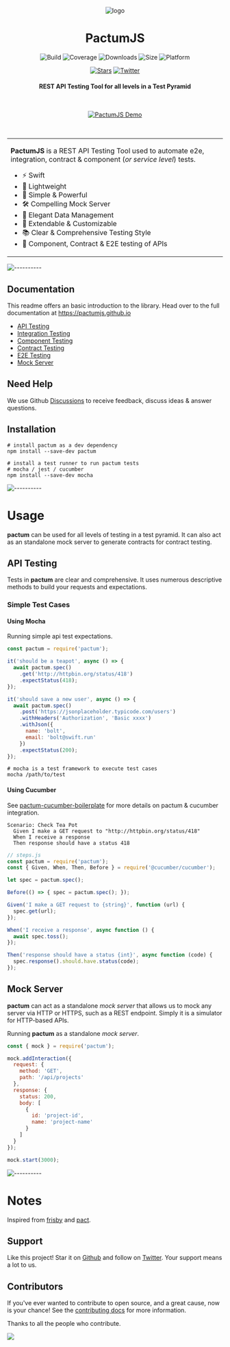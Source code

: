 <span align="center">

![logo](https://pactumjs.github.io/_media/logo-icon-small.svg)

# PactumJS

![Build](https://github.com/pactumjs/pactum/workflows/Build/badge.svg?branch=master)
![Coverage](https://img.shields.io/codeclimate/coverage/ASaiAnudeep/pactum)
![Downloads](https://img.shields.io/npm/dt/pactum)
![Size](https://img.shields.io/bundlephobia/minzip/pactum)
![Platform](https://img.shields.io/node/v/pactum)

[![Stars](https://img.shields.io/github/stars/pactumjs/pactum?style=social)](https://github.com/pactumjs/pactum/stargazers)
[![Twitter](https://img.shields.io/twitter/follow/pactumjs?label=Follow&style=social)](https://twitter.com/pactumjs)

#### REST API Testing Tool for all levels in a Test Pyramid

</span>

<br />
<p align="center"><a href="https://pactumjs.github.io"><img src="https://raw.githubusercontent.com/pactumjs/pactum/master/assets/demo.gif" alt="PactumJS Demo"/></a>
</p>
<br />

<table>
<tr>
<td>

**PactumJS** is a REST API Testing Tool used to automate e2e, integration, contract & component (*or service level*) tests.

- ⚡ Swift
- 🎈 Lightweight
- 🚀 Simple & Powerful
- 🛠️ Compelling Mock Server
- 💎 Elegant Data Management
- 🔧 Extendable & Customizable
- 📚 Clear & Comprehensive Testing Style
- 🔗 Component, Contract & E2E testing of APIs

</td>
</tr>
</table>

![----------](https://raw.githubusercontent.com/pactumjs/pactum/master/assets/rainbow.png)

## Documentation

This readme offers an basic introduction to the library. Head over to the full documentation at https://pactumjs.github.io

- [API Testing](https://pactumjs.github.io/#/request-making)
- [Integration Testing](https://pactumjs.github.io/#/integration-testing)
- [Component Testing](https://pactumjs.github.io/#/component-testing)
- [Contract Testing](https://pactumjs.github.io/#/contract-testing)
- [E2E Testing](https://pactumjs.github.io/#/e2e-testing)
- [Mock Server](https://pactumjs.github.io/#/mock-server)

## Need Help

We use Github [Discussions](https://github.com/pactumjs/pactum/discussions) to receive feedback, discuss ideas & answer questions.

## Installation

```shell
# install pactum as a dev dependency
npm install --save-dev pactum

# install a test runner to run pactum tests
# mocha / jest / cucumber
npm install --save-dev mocha
```

![----------](https://raw.githubusercontent.com/pactumjs/pactum/master/assets/rainbow.png)

# Usage

**pactum** can be used for all levels of testing in a test pyramid. It can also act as an standalone mock server to generate contracts for contract testing.

## API Testing

Tests in **pactum** are clear and comprehensive. It uses numerous descriptive methods to build your requests and expectations. 

### Simple Test Cases

#### Using Mocha

Running simple api test expectations.

```js
const pactum = require('pactum');

it('should be a teapot', async () => {
  await pactum.spec()
    .get('http://httpbin.org/status/418')
    .expectStatus(418);
});

it('should save a new user', async () => {
  await pactum.spec()
    .post('https://jsonplaceholder.typicode.com/users')
    .withHeaders('Authorization', 'Basic xxxx')
    .withJson({
      name: 'bolt',
      email: 'bolt@swift.run'
    })
    .expectStatus(200);
});
```

```shell
# mocha is a test framework to execute test cases
mocha /path/to/test
```

#### Using Cucumber

See [pactum-cucumber-boilerplate](https://github.com/pactumjs/pactum-cucumber-boilerplate) for more details on pactum & cucumber integration.

```gherkin
Scenario: Check Tea Pot
  Given I make a GET request to "http://httpbin.org/status/418"
  When I receive a response
  Then response should have a status 418
```

```js
// steps.js
const pactum = require('pactum');
const { Given, When, Then, Before } = require('@cucumber/cucumber');

let spec = pactum.spec();

Before(() => { spec = pactum.spec(); });

Given('I make a GET request to {string}', function (url) {
  spec.get(url);
});

When('I receive a response', async function () {
  await spec.toss();
});

Then('response should have a status {int}', async function (code) {
  spec.response().should.have.status(code);
});
```

## Mock Server

**pactum** can act as a standalone *mock server* that allows us to mock any server via HTTP or HTTPS, such as a REST endpoint. Simply it is a simulator for HTTP-based APIs.

Running **pactum** as a standalone *mock server*.

```js
const { mock } = require('pactum');

mock.addInteraction({
  request: {
    method: 'GET',
    path: '/api/projects'
  },
  response: {
    status: 200,
    body: [
      {
        id: 'project-id',
        name: 'project-name'
      }
    ]
  }
});

mock.start(3000);
```

![----------](https://raw.githubusercontent.com/pactumjs/pactum/master/assets/rainbow.png)

# Notes

Inspired from [frisby](https://docs.frisbyjs.com/) and [pact](https://docs.pact.io).

## Support

Like this project! Star it on [Github](https://github.com/pactumjs/pactum/stargazers) and follow on [Twitter](https://twitter.com/pactumjs). Your support means a lot to us.

## Contributors

If you've ever wanted to contribute to open source, and a great cause, now is your chance! See the [contributing docs](https://github.com/pactumjs/pactum/blob/master/CONTRIBUTING.md) for more information.

Thanks to all the people who contribute.

<a href="https://github.com/pactumjs/pactum/graphs/contributors">
  <img src="https://contrib.rocks/image?repo=pactumjs/pactum" />
</a>
<br />